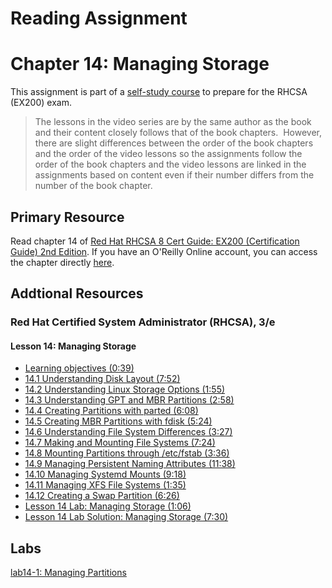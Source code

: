 # Reading Assignment
# Chapter 14: Managing Storage
This assignment is part of a [self-study course](../README.md) to prepare for the RHCSA (EX200) exam.</br>

> The lessons in the video series are by the same author as the book and their content closely follows that of the book chapters.  However, there are slight differences between the order of the book chapters and the order of the video lessons so the assignments follow the order of the book chapters and the video lessons are linked in the assignments based on content even if their number differs from the number of the book chapter.
## Primary Resource
Read chapter 14 of [Red Hat RHCSA 8 Cert Guide: EX200 (Certification Guide) 2nd Edition](https://www.amazon.com/Red-RHCSA-Cert-Guide-Certification/dp/0137341628/).  If you have an O'Reilly Online account, you can access the chapter directly [here](https://learning.oreilly.com/library/view/red-hat-rhcsa/9780137341641/ch14.xhtml).
## Addtional Resources

### Red Hat Certified System Administrator (RHCSA), 3/e

#### Lesson 14: Managing Storage
- [Learning objectives (0:39)](https://learning.oreilly.com/videos/red-hat-certified/9780135656495/9780135656495-RCSA_02_14_00)
- [14.1 Understanding Disk Layout (7:52)](https://learning.oreilly.com/videos/red-hat-certified/9780135656495/9780135656495-RCSA_02_14_01)
- [14.2 Understanding Linux Storage Options (1:55)](https://learning.oreilly.com/videos/red-hat-certified/9780135656495/9780135656495-RCSA_02_14_02)
- [14.3 Understanding GPT and MBR Partitions (2:58)](https://learning.oreilly.com/videos/red-hat-certified/9780135656495/9780135656495-RCSA_02_14_03)
- [14.4 Creating Partitions with parted (6:08)](https://learning.oreilly.com/videos/red-hat-certified/9780135656495/9780135656495-RCSA_02_14_04)
- [14.5 Creating MBR Partitions with fdisk (5:24)](https://learning.oreilly.com/videos/red-hat-certified/9780135656495/9780135656495-RCSA_02_14_05)
- [14.6 Understanding File System Differences (3:27)](https://learning.oreilly.com/videos/red-hat-certified/9780135656495/9780135656495-RCSA_02_14_06)
- [14.7 Making and Mounting File Systems (7:24)](https://learning.oreilly.com/videos/red-hat-certified/9780135656495/9780135656495-RCSA_02_14_07)
- [14.8 Mounting Partitions through /etc/fstab (3:36)](https://learning.oreilly.com/videos/red-hat-certified/9780135656495/9780135656495-RCSA_02_14_08)
- [14.9 Managing Persistent Naming Attributes (11:38)](https://learning.oreilly.com/videos/red-hat-certified/9780135656495/9780135656495-RCSA_02_14_09)
- [14.10 Managing Systemd Mounts (9:18)](https://learning.oreilly.com/videos/red-hat-certified/9780135656495/9780135656495-RCSA_02_14_10)
- [14.11 Managing XFS File Systems (1:35)](https://learning.oreilly.com/videos/red-hat-certified/9780135656495/9780135656495-RCSA_02_14_11)
- [14.12 Creating a Swap Partition (6:26)](https://learning.oreilly.com/videos/red-hat-certified/9780135656495/9780135656495-RCSA_02_14_12)
- [Lesson 14 Lab: Managing Storage (1:06)](https://learning.oreilly.com/videos/red-hat-certified/9780135656495/9780135656495-RCSA_02_14_13)
- [Lesson 14 Lab Solution: Managing Storage (7:30)](https://learning.oreilly.com/videos/red-hat-certified/9780135656495/9780135656495-RCSA_02_14_14)

## Labs
[lab14-1: Managing Partitions](lab14-1.md)</br>
